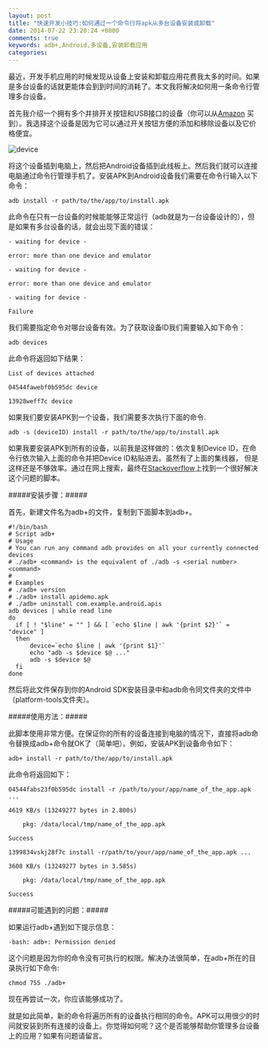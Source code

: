 ```yaml
---
layout: post
title: "快速开发小技巧:如何通过一个命令行将apk从多台设备安装或卸载"
date: 2014-07-22 23:20:24 +0800
comments: true
keywords: adb+,Android,多设备,安装卸载应用 
categories: 
---
```



  最近，开发手机应用的时候发现从设备上安装和卸载应用花费我太多的时间。如果是多台设备的话就更能体会到到时间的消耗了。本文我将解决如何用一条命令行管理多台设备。

  首先我介绍一个拥有多个并排开关按钮和USB接口的设备（你可以从[Amazon](http://www.amazon.com/gp/product/B007S642BW/ref=oh_details_o08_s00_i00?ie=UTF8&psc=1)
买到）。我选择这个设备是因为它可以通过开关按钮方便的添加和移除设备以及它价格便宜。
<!--more-->

![device](/imgs/android_usb_bus.jpg)

  将这个设备插到电脑上，然后把Android设备插到此线板上。然后我们就可以连接电脑通过命令行管理手机了。安装APK到Android设备我们需要在命令行输入以下命令：

```
adb install -r path/to/the/app/to/install.apk
```    

  此命令在只有一台设备的时候能能够正常运行（adb就是为一台设备设计的），但是如果有多台设备的话，就会出现下面的错误：

```
- waiting for device -
 
error: more than one device and emulator
 
- waiting for device -
 
error: more than one device and emulator
 
- waiting for device -
 
Failure
```

  我们需要指定命令对哪台设备有效。为了获取设备ID我们需要输入如下命令：

```
adb devices
```

  此命令将返回如下结果：

```
List of devices attached
 
04544fawebf0b595dc device
 
13928weff7c device
```

  如果我们要安装APK到一个设备，我们需要多次执行下面的命令.

```
adb -s (deviceID) install -r path/to/the/app/to/install.apk
```

  如果我要安装APK到所有的设备，以前我是这样做的：依次复制Device ID，在命令行依次输入上面的命令并把Device ID粘贴进去。虽然有了上面的集线器，
但是这样还是不够效率。通过在网上搜索，最终在[Stackoverflow](http://stackoverflow.com/questions/17882474/running-adb-commands-on-all-connected-devices/17882578#17882578)上找到一个很好解决这个问题的脚本。

#####安装步骤：#####

  首先，新建文件名为adb+的文件，复制到下面脚本到adb+。

```
#!/bin/bash
# Script adb+
# Usage
# You can run any command adb provides on all your currently connected devices
# ./adb+ <command> is the equivalent of ./adb -s <serial number> <command>
#
# Examples
# ./adb+ version
# ./adb+ install apidemo.apk
# ./adb+ uninstall com.example.android.apis
adb devices | while read line
do
  if [ ! "$line" = "" ] && [ `echo $line | awk '{print $2}'` = "device" ]
  then
      device=`echo $line | awk '{print $1}'`
      echo "adb -s $device $@ ..."
      adb -s $device $@
  fi
done
```

  然后将此文件保存到你的Android SDK安装目录中和adb命令同文件夹的文件中（platform-tools文件夹）。

#####使用方法：#####

  此脚本使用非常方便。在保证你的所有的设备连接到电脑的情况下，直接将adb命令替换成adb+命令就OK了（简单吧）。例如，安装APK到设备命令如下：

```
adb+ install -r path/to/the/app/to/install.apk
```

  此命令将返回如下：

```
04544fabs23f0b595dc install -r /path/to/your/app/name_of_the_app.apk ...

4619 KB/s (13249277 bytes in 2.800s)

    pkg: /data/local/tmp/name_of_the_app.apk

Success

1399834vskj28f7c install -r/path/to/your/app/name_of_the_app.apk ...

3608 KB/s (13249277 bytes in 3.585s)

    pkg: /data/local/tmp/name_of_the_app.apk

Success
```

#####可能遇到的问题：#####

  如果运行adb+遇到如下提示信息：

```
-bash: adb+: Permission denied
```

  这个问题是因为你的命令没有可执行的权限。解决办法很简单，在adb+所在的目录执行如下命令:

```
chmod 755 ./adb+
```

  现在再尝试一次，你应该能够成功了。
  
  就是如此简单，新的命令将遍历所有的设备执行相同的命令。APK可以用很少的时间就安装到所有连接的设备上。你觉得如何呢？这个是否能够帮助你管理多台设备上的应用？如果有问题请留言。
	
